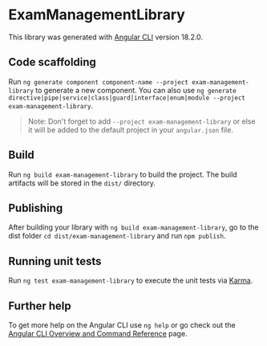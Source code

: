 # ExamManagementLibrary

This library was generated with [Angular CLI](https://github.com/angular/angular-cli) version 18.2.0.

## Code scaffolding

Run `ng generate component component-name --project exam-management-library` to generate a new component. You can also use `ng generate directive|pipe|service|class|guard|interface|enum|module --project exam-management-library`.
> Note: Don't forget to add `--project exam-management-library` or else it will be added to the default project in your `angular.json` file. 

## Build

Run `ng build exam-management-library` to build the project. The build artifacts will be stored in the `dist/` directory.

## Publishing

After building your library with `ng build exam-management-library`, go to the dist folder `cd dist/exam-management-library` and run `npm publish`.

## Running unit tests

Run `ng test exam-management-library` to execute the unit tests via [Karma](https://karma-runner.github.io).

## Further help

To get more help on the Angular CLI use `ng help` or go check out the [Angular CLI Overview and Command Reference](https://angular.dev/tools/cli) page.
